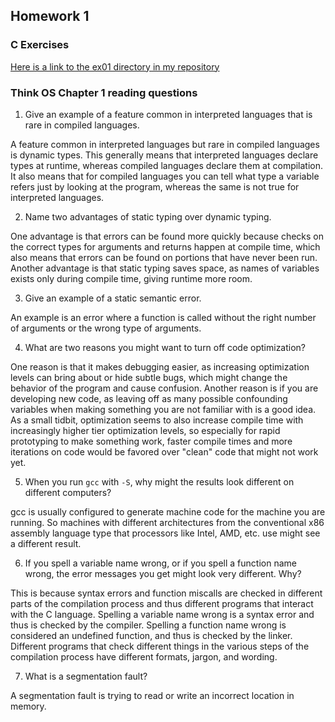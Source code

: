 ## Homework 1

### C Exercises

[Here is a link to the ex01 directory in my repository](https://github.com/kzhang8850/ExercisesInC/tree/master/exercises/ex01)

### Think OS Chapter 1 reading questions

1) Give an example of a feature common in interpreted languages that is rare in compiled languages.

A feature common in interpreted languages but rare in compiled languages is dynamic types. This generally means that interpreted languages declare types at runtime, whereas compiled languages declare them at compilation. It also means that for compiled languages you can tell what type a variable refers just by looking at the program, whereas the same is not true for interpreted languages.

2) Name two advantages of static typing over dynamic typing.

One advantage is that errors can be found more quickly because checks on the correct types for arguments and returns happen at compile time, which also means that errors can be found on portions that have never been run. Another advantage is that static typing saves space, as names of variables exists only during compile time, giving runtime more room.

3) Give an example of a static semantic error.

An example is an error where a function is called without the right number of arguments or the wrong type of arguments.

4) What are two reasons you might want to turn off code optimization?

One reason is that it makes debugging easier, as increasing optimization levels can bring about or hide subtle bugs, which might change the behavior of the program and cause confusion. Another reason is if you are developing new code, as leaving off as many possible confounding variables when making something you are not familiar with is a good idea. As a small tidbit, optimization seems to also increase compile time with increasingly higher tier optimization levels, so especially for rapid prototyping to make something work, faster compile times and more iterations on code would be favored over "clean" code that might not work yet.

5) When you run `gcc` with `-S`, why might the results look different on different computers?

gcc is usually configured to generate machine code for the machine you are running. So machines with different architectures from the conventional x86 assembly language type that processors like Intel, AMD, etc. use might see a different result.

6) If you spell a variable name wrong, or if you spell a function name wrong, the error messages
you get might look very different.  Why?

This is because syntax errors and function miscalls are checked in different parts of the compilation process and thus different programs that interact with the C language. Spelling a variable name wrong is a syntax error and thus is checked by the compiler. Spelling a function name wrong is considered an undefined function, and thus is checked by the linker. Different programs that check different things in the various steps of the compilation process have different formats, jargon, and wording.

7) What is a segmentation fault?

A segmentation fault is trying to read or write an incorrect location in memory.
